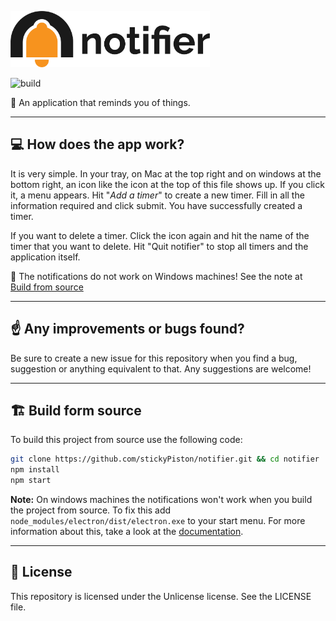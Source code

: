  <p align="left"><img src="assets/icons/horizontal.png" alt="notifier" height="90px"></p>
 
 ![build](https://img.shields.io/azure-devops/build/stickyPiston/27fa1423-88db-4996-afc5-05bf0041062b/1.svg)

🔔 An application that reminds you of things.

* * *

## 💻 How does the app work?
It is very simple. In your tray, on Mac at the top right and on windows at the bottom right, an icon like the icon at the top of this file shows up. If you click it, a menu appears. Hit "_Add a timer_" to create a new timer. Fill in all the information required and click submit. You have successfully created a timer.

If you want to delete a timer. Click the icon again and hit the name of the timer that you want to delete. Hit "Quit notifier" to stop all timers and the application itself.

🚨 The notifications do not work on Windows machines! See the note at [Build from source](#%EF%B8%8F-build-form-source)

* * *

## ☝️ Any improvements or bugs found?
Be sure to create a new issue for this repository when you find a bug, suggestion or anything equivalent to that. Any suggestions are welcome!

* * *

## 🏗️ Build form source
To build this project from source use the following code:
```bash
git clone https://github.com/stickyPiston/notifier.git && cd notifier
npm install
npm start
```

**Note:** On windows machines the notifications won't work when you build the project from source. To fix this add `node_modules/electron/dist/electron.exe` to your start menu. For more information about this, take a look at the [documentation](https://electronjs.org/docs/tutorial/notifications#windows).

* * *
## 📃 License
This repository is licensed under the Unlicense license. See the LICENSE file.
